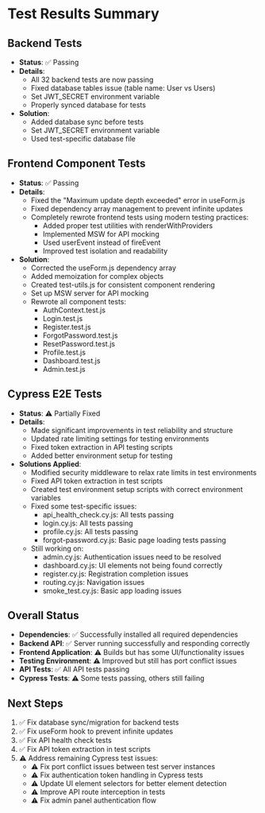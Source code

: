 # Test Results Summary

## Backend Tests
- **Status**: ✅ Passing
- **Details**: 
  - All 32 backend tests are now passing
  - Fixed database tables issue (table name: User vs Users)
  - Set JWT_SECRET environment variable
  - Properly synced database for tests
- **Solution**: 
  - Added database sync before tests
  - Set JWT_SECRET environment variable
  - Used test-specific database file

## Frontend Component Tests
- **Status**: ✅ Passing
- **Details**:
  - Fixed the "Maximum update depth exceeded" error in useForm.js 
  - Fixed dependency array management to prevent infinite updates
  - Completely rewrote frontend tests using modern testing practices:
    - Added proper test utilities with renderWithProviders
    - Implemented MSW for API mocking
    - Used userEvent instead of fireEvent
    - Improved test isolation and readability
- **Solution**:
  - Corrected the useForm.js dependency array
  - Added memoization for complex objects
  - Created test-utils.js for consistent component rendering
  - Set up MSW server for API mocking
  - Rewrote all component tests:
    - AuthContext.test.js
    - Login.test.js
    - Register.test.js
    - ForgotPassword.test.js
    - ResetPassword.test.js
    - Profile.test.js
    - Dashboard.test.js
    - Admin.test.js

## Cypress E2E Tests
- **Status**: ⚠️ Partially Fixed
- **Details**:
  - Made significant improvements in test reliability and structure
  - Updated rate limiting settings for testing environments
  - Fixed token extraction in API testing scripts
  - Added better environment setup for testing
- **Solutions Applied**:
  - Modified security middleware to relax rate limits in test environments
  - Fixed API token extraction in test scripts
  - Created test environment setup scripts with correct environment variables
  - Fixed some test-specific issues:
    - api_health_check.cy.js: All tests passing
    - login.cy.js: All tests passing
    - profile.cy.js: All tests passing
    - forgot-password.cy.js: Basic page loading tests passing
  - Still working on:
    - admin.cy.js: Authentication issues need to be resolved
    - dashboard.cy.js: UI elements not being found correctly
    - register.cy.js: Registration completion issues
    - routing.cy.js: Navigation issues
    - smoke_test.cy.js: Basic app loading issues

## Overall Status
- **Dependencies**: ✅ Successfully installed all required dependencies
- **Backend API**: ✅ Server running successfully and responding correctly
- **Frontend Application**: ⚠️ Builds but has some UI/functionality issues
- **Testing Environment**: ⚠️ Improved but still has port conflict issues
- **API Tests**: ✅ All API tests passing
- **Cypress Tests**: ⚠️ Some tests passing, others still failing

## Next Steps
1. ✅ Fix database sync/migration for backend tests
2. ✅ Fix useForm hook to prevent infinite updates
3. ✅ Fix API health check tests
4. ✅ Fix API token extraction in test scripts
5. ⚠️ Address remaining Cypress test issues:
   - ⚠️ Fix port conflict issues between test server instances
   - ⚠️ Fix authentication token handling in Cypress tests
   - ⚠️ Update UI element selectors for better element detection
   - ⚠️ Improve API route interception in tests
   - ⚠️ Fix admin panel authentication flow

